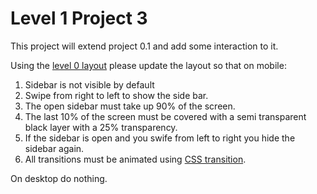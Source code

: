 # Level 1 Project 3
This project will extend project 0.1 and add some interaction to it.

Using the [level 0 layout](https://github.com/pragmaproducts/Training/blob/master/Images/project0.png) please update the layout so that on mobile:

1. Sidebar is not visible by default
1. Swipe from right to left to show the side bar.
1. The open sidebar must take up 90% of the screen.
1. The last 10% of the screen must be covered with a semi transparent black layer with a 25% transparency.
1. If the sidebar is open and you swife from left to right you hide the sidebar again.
1. All transitions must be animated using [CSS transition](https://developer.mozilla.org/en-US/docs/Web/CSS/CSS_Transitions/Using_CSS_transitions).

On desktop do nothing.